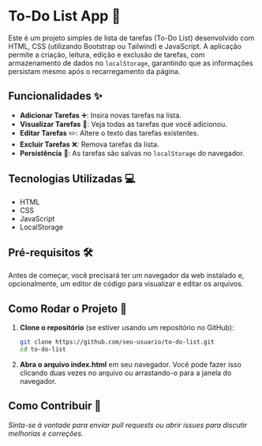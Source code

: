 # To-Do List App 📝

Este é um projeto simples de lista de tarefas (To-Do List) desenvolvido com HTML, CSS (utilizando Bootstrap ou Tailwind) e JavaScript. A aplicação permite a criação, leitura, edição e exclusão de tarefas, com armazenamento de dados no `localStorage`, garantindo que as informações persistam mesmo após o recarregamento da página.

## Funcionalidades ✨

- **Adicionar Tarefas** ➕: Insira novas tarefas na lista.
- **Visualizar Tarefas** 👀: Veja todas as tarefas que você adicionou.
- **Editar Tarefas** ✏️: Altere o texto das tarefas existentes.
- **Excluir Tarefas** ❌: Remova tarefas da lista.
- **Persistência** 💾: As tarefas são salvas no `localStorage` do navegador.

## Tecnologias Utilizadas 💻

- HTML
- CSS
- JavaScript
- LocalStorage

## Pré-requisitos 🛠️

Antes de começar, você precisará ter um navegador da web instalado e, opcionalmente, um editor de código para visualizar e editar os arquivos.

## Como Rodar o Projeto 🚀

1. **Clone o repositório** (se estiver usando um repositório no GitHub):
   ```bash
   git clone https://github.com/seu-usuario/to-do-list.git
   cd to-do-list
2. **Abra o arquivo index.html** em seu navegador. Você pode fazer isso clicando duas vezes no arquivo ou arrastando-o para a janela do navegador.

## Como Contribuir 🤝
*Sinta-se à vontade para enviar pull requests ou abrir issues para discutir melhorias e correções.*